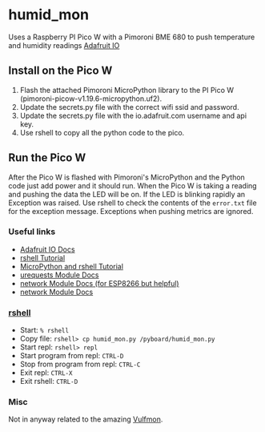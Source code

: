 # humid_mon
Uses a Raspberry PI Pico W with a Pimoroni BME 680 to push temperature and 
humidity readings [Adafruit IO](io.adafruit.com)

## Install on the Pico W
1. Flash the attached Pimoroni MicroPython library to the PI Pico W (pimoroni-picow-v1.19.6-micropython.uf2).
2. Update the secrets.py file with the correct wifi ssid and password.
3. Update the secrets.py file with the io.adafruit.com username and api key.
4. Use rshell to copy all the python code to the pico.


## Run the Pico W
After the Pico W is flashed with Pimoroni's MicroPython and the Python code just 
add power and it should run. When the Pico W is taking a reading and pushing
the data the LED will be on. If the LED is blinking rapidly an Exception was
raised. Use rshell to check the contents of the `error.txt` file for the 
exception message. Exceptions when pushing metrics are ignored.


### Useful links
* [Adafruit IO Docs](https://io.adafruit.com/api/docs/)
* [rshell Tutorial](https://github.com/dhylands/rshell/blob/master/README.rst)
* [MicroPython and rshell Tutorial](https://www.mfitzp.com/using-micropython-raspberry-pico/)
* [urequests Module Docs](https://mpython.readthedocs.io/en/master/library/mPython/urequests.html#)
* [network Module Docs (for ESP8266 but helpful)](https://docs.micropython.org/en/v1.8.2/esp8266/esp8266/tutorial/network_basics.html)
* [network Module Docs](https://mpython.readthedocs.io/en/latest/library/micropython/network.html)


### [rshell](https://pypi.org/project/rshell/)
* Start: `% rshell`
* Copy file: `rshell> cp humid_mon.py /pyboard/humid_mon.py`
* Start repl: `rshell> repl`
* Start program from repl: `CTRL-D`
* Stop from program from repl: `CTRL-C`
* Exit repl: `CTRL-X`
* Exit rshell: `CTRL-D`


### Misc
Not in anyway related to the amazing [Vulfmon](https://www.youtube.com/watch?v=0k2dGhF6yVk).
